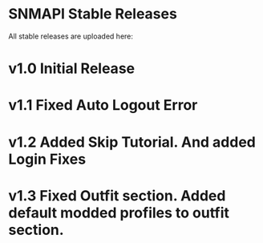 # SNMAPI Stable Releases

All stable releases are uploaded here:

# v1.0 Initial Release

# v1.1 Fixed Auto Logout Error

# v1.2 Added Skip Tutorial. And added Login Fixes

# v1.3 Fixed Outfit section. Added default modded profiles to outfit section.
